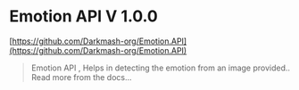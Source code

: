 <!--
DATE: January 15 2023
-->
# Emotion API V 1.0.0
[https://github.com/Darkmash-org/Emotion.API](https://github.com/Darkmash-org/Emotion.API)

> Emotion API , Helps in detecting the emotion from an image provided.. Read more from the docs...